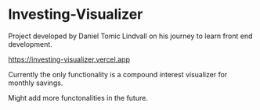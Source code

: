 # Investing-Visualizer

Project developed by Daniel Tomic Lindvall on his journey to learn front end development.

https://investing-visualizer.vercel.app

Currently the only functionality is a compound interest visualizer for monthly savings.

Might add more functonalities in the future.

